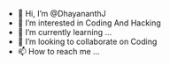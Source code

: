 - 👋 Hi, I’m @DhayananthJ
- 👀 I’m interested in Coding And Hacking
- 🌱 I’m currently learning ...
- 💞️ I’m looking to collaborate on Coding
- 📫 How to reach me ...

<!---
DhayananthJ/DhayananthJ is a ✨ special ✨ repository because its `README.md` (this file) appears on your GitHub profile.
You can click the Preview link to take a look at your changes.
--->
